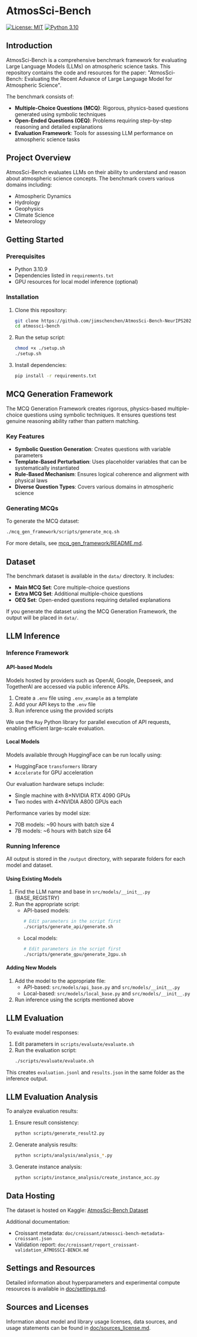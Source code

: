 # AtmosSci-Bench

[![License: MIT](https://img.shields.io/badge/License-MIT-yellow.svg)](https://opensource.org/licenses/MIT)
[![Python 3.10](https://img.shields.io/badge/python-3.10-blue.svg)](https://www.python.org/downloads/release/python-3109/)

## Introduction

AtmosSci-Bench is a comprehensive benchmark framework for evaluating Large Language Models (LLMs) on atmospheric science tasks. This repository contains the code and resources for the paper: "AtmosSci-Bench: Evaluating the Recent Advance of Large Language Model for Atmospheric Science".

The benchmark consists of:
- **Multiple-Choice Questions (MCQ)**: Rigorous, physics-based questions generated using symbolic techniques
- **Open-Ended Questions (OEQ)**: Problems requiring step-by-step reasoning and detailed explanations
- **Evaluation Framework**: Tools for assessing LLM performance on atmospheric science tasks

## Project Overview

AtmosSci-Bench evaluates LLMs on their ability to understand and reason about atmospheric science concepts. The benchmark covers various domains including:
- Atmospheric Dynamics
- Hydrology
- Geophysics
- Climate Science
- Meteorology

## Getting Started

### Prerequisites

- Python 3.10.9
- Dependencies listed in `requirements.txt`
- GPU resources for local model inference (optional)

### Installation

1. Clone this repository:
   ```bash
   git clone https://github.com/jimschenchen/AtmosSci-Bench-NeurIPS2025.git
   cd atmossci-bench
   ```

2. Run the setup script:
   ```bash
   chmod +x ./setup.sh
   ./setup.sh
   ```

3. Install dependencies:
   ```bash
   pip install -r requirements.txt
   ```

## MCQ Generation Framework

The MCQ Generation Framework creates rigorous, physics-based multiple-choice questions using symbolic techniques. It ensures questions test genuine reasoning ability rather than pattern matching.

### Key Features

- **Symbolic Question Generation**: Creates questions with variable parameters
- **Template-Based Perturbation**: Uses placeholder variables that can be systematically instantiated
- **Rule-Based Mechanism**: Ensures logical coherence and alignment with physical laws
- **Diverse Question Types**: Covers various domains in atmospheric science

### Generating MCQs

To generate the MCQ dataset:

```bash
./mcq_gen_framework/scripts/generate_mcq.sh
```

For more details, see [mcq_gen_framework/README.md](mcq_gen_framework/README.md).

## Dataset

The benchmark dataset is available in the `data/` directory. It includes:

- **Main MCQ Set**: Core multiple-choice questions
- **Extra MCQ Set**: Additional multiple-choice questions
- **OEQ Set**: Open-ended questions requiring detailed explanations

If you generate the dataset using the MCQ Generation Framework, the output will be placed in `data/`.

## LLM Inference

### Inference Framework

#### API-based Models

Models hosted by providers such as OpenAI, Google, Deepseek, and TogetherAI are accessed via public inference APIs.

1. Create a `.env` file using `.env_example` as a template
2. Add your API keys to the `.env` file
3. Run inference using the provided scripts

We use the `Ray` Python library for parallel execution of API requests, enabling efficient large-scale evaluation.

#### Local Models

Models available through HuggingFace can be run locally using:
- HuggingFace `transformers` library
- `Accelerate` for GPU acceleration

Our evaluation hardware setups include:
- Single machine with 8×NVIDIA RTX 4090 GPUs
- Two nodes with 4×NVIDIA A800 GPUs each

Performance varies by model size:
- 70B models: ~90 hours with batch size 4
- 7B models: ~6 hours with batch size 64

### Running Inference

All output is stored in the `/output` directory, with separate folders for each model and dataset.

#### Using Existing Models

1. Find the LLM name and base in `src/models/__init__.py` (BASE_REGISTRY)
2. Run the appropriate script:
   - API-based models:
     ```bash
     # Edit parameters in the script first
     ./scripts/generate_api/generate.sh
     ```
   - Local models:
     ```bash
     # Edit parameters in the script first
     ./scripts/generate_gpu/generate_2gpu.sh
     ```

#### Adding New Models

1. Add the model to the appropriate file:
   - API-based: `src/models/api_base.py` and `src/models/__init__.py`
   - Local-based: `src/models/local_base.py` and `src/models/__init__.py`
2. Run inference using the scripts mentioned above

## LLM Evaluation

To evaluate model responses:

1. Edit parameters in `scripts/evaluate/evaluate.sh`
2. Run the evaluation script:
   ```bash
   ./scripts/evaluate/evaluate.sh
   ```

This creates `evaluation.jsonl` and `results.json` in the same folder as the inference output.

## LLM Evaluation Analysis

To analyze evaluation results:

1. Ensure result consistency:
   ```bash
   python scripts/generate_result2.py
   ```

2. Generate analysis results:
   ```bash
   python scripts/analysis/analysis_*.py
   ```

3. Generate instance analysis:
   ```bash
   python scripts/instance_analysis/create_instance_acc.py
   ```

## Data Hosting

The dataset is hosted on Kaggle: [AtmosSci-Bench Dataset](https://kaggle.com/datasets/f1d2d8c65b440f5c527d30d31800c5211817cec354ffb47e5c45a829667d90df)

Additional documentation:
- Croissant metadata: `doc/croissant/atmossci-bench-metadata-croissant.json`
- Validation report: `doc/croissant/report_croissant-validation_ATMOSSCI-BENCH.md`

## Settings and Resources

Detailed information about hyperparameters and experimental compute resources is available in [doc/settings.md](doc/settings.md).

## Sources and Licenses

Information about model and library usage licenses, data sources, and usage statements can be found in [doc/sources_license.md](doc/sources_license.md).
